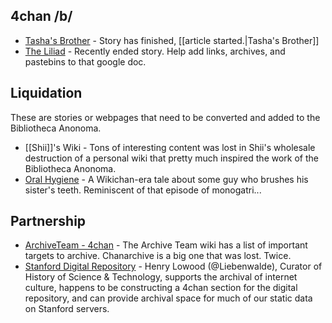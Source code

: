 ## 4chan /b/

* [Tasha's Brother](https://jumpshare.com/b/Yx5JQp8LQO5TrlegPXMg) - Story has finished, [[article started.|Tasha's Brother]]
* [The Liliad](https://docs.google.com/document/d/1l9SOPQQpuFHLWZfSPmzNczBTxhLGhplr7fSyGlKMUAQ/preview) - Recently ended story. Help add links, archives, and pastebins to that google doc.

## Liquidation

These are stories or webpages that need to be converted and added to the Bibliotheca Anonoma.

* [[Shii]]'s Wiki - Tons of interesting content was lost in Shii's wholesale destruction of a personal wiki that pretty much inspired the work of the Bibliotheca Anonoma.
* [Oral Hygiene](http://pastebin.com/Gt47E4Nr) - A Wikichan-era tale about some guy who brushes his sister's teeth. Reminiscent of that episode of monogatri...

## Partnership

* [ArchiveTeam - 4chan](http://www.archiveteam.org/index.php?title=4chan) - The Archive Team wiki has a list of important targets to archive. Chanarchive is a big one that was lost. Twice.
* [Stanford Digital Repository](http://purl.stanford.edu/tf565pz4260) - Henry Lowood (@Liebenwalde), Curator of History of Science & Technology, supports the archival of internet culture, happens to be constructing a 4chan section for the digital repository, and can provide archival space for much of our static data on Stanford servers.